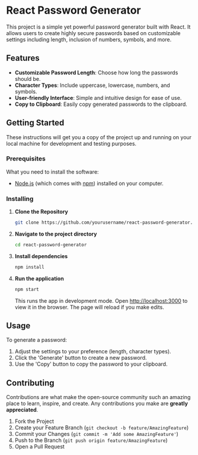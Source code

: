 # React Password Generator

This project is a simple yet powerful password generator built with React. It allows users to create highly secure passwords based on customizable settings including length, inclusion of numbers, symbols, and more.

## Features

- **Customizable Password Length**: Choose how long the passwords should be.
- **Character Types**: Include uppercase, lowercase, numbers, and symbols.
- **User-friendly Interface**: Simple and intuitive design for ease of use.
- **Copy to Clipboard**: Easily copy generated passwords to the clipboard.

## Getting Started

These instructions will get you a copy of the project up and running on your local machine for development and testing purposes.

### Prerequisites

What you need to install the software:

- [Node.js](https://nodejs.org/en/) (which comes with [npm](http://npmjs.com/)) installed on your computer.

### Installing

1. **Clone the Repository**

   ```bash
   git clone https://github.com/yourusername/react-password-generator.git
   ```

2. **Navigate to the project directory**

   ```bash
   cd react-password-generator
   ```

3. **Install dependencies**

   ```bash
   npm install
   ```

4. **Run the application**

   ```bash
   npm start
   ```

   This runs the app in development mode. Open [http://localhost:3000](http://localhost:3000) to view it in the browser. The page will reload if you make edits.

## Usage

To generate a password:
1. Adjust the settings to your preference (length, character types).
2. Click the 'Generate' button to create a new password.
3. Use the 'Copy' button to copy the password to your clipboard.

## Contributing

Contributions are what make the open-source community such an amazing place to learn, inspire, and create. Any contributions you make are **greatly appreciated**.

1. Fork the Project
2. Create your Feature Branch (`git checkout -b feature/AmazingFeature`)
3. Commit your Changes (`git commit -m 'Add some AmazingFeature'`)
4. Push to the Branch (`git push origin feature/AmazingFeature`)
5. Open a Pull Request
